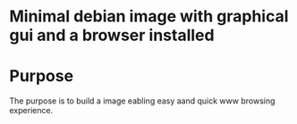 # Minimal debian image with graphical gui and a browser installed

# Purpose

The purpose is to build a image eabling easy aand quick www browsing
experience.

